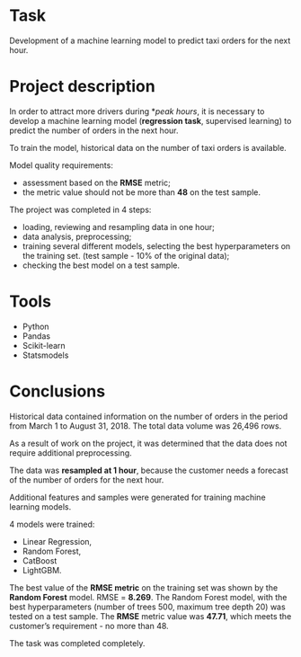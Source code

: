 # Task
Development of a machine learning model to predict taxi orders for the next hour.

# Project description
In order to attract more drivers during **peak hours*, it is necessary to develop a machine learning model (**regression task**, supervised learning) to predict the number of orders in the next hour.

To train the model, historical data on the number of taxi orders is available.

Model quality requirements:
- assessment based on the **RMSE** metric;
- the metric value should not be more than **48** on the test sample.

The project was completed in 4 steps:
- loading, reviewing and resampling data in one hour;
- data analysis, preprocessing;
- training several different models, selecting the best hyperparameters on the training set. (test sample - 10% of the original data);
- checking the best model on a test sample.

# Tools
- Python
- Pandas
- Scikit-learn
- Statsmodels

# Сonclusions
Historical data contained information on the number of orders in the period from March 1 to August 31, 2018.
The total data volume was 26,496 rows.

As a result of work on the project, it was determined that the data does not require additional preprocessing.

The data was **resampled at 1 hour**, because the customer needs a forecast of the number of orders for the next hour.

Additional features and samples were generated for training machine learning models.

4 models were trained:
- Linear Regression,
- Random Forest,
- CatBoost
- LightGBM.

The best value of the **RMSE metric** on the training set was shown by the **Random Forest** model. RMSE = **8.269**.
The Random Forest model, with the best hyperparameters (number of trees 500, maximum tree depth 20) was tested on a test sample.
The **RMSE** metric value was **47.71**, which meets the customer’s requirement - no more than 48.

The task was completed completely.
